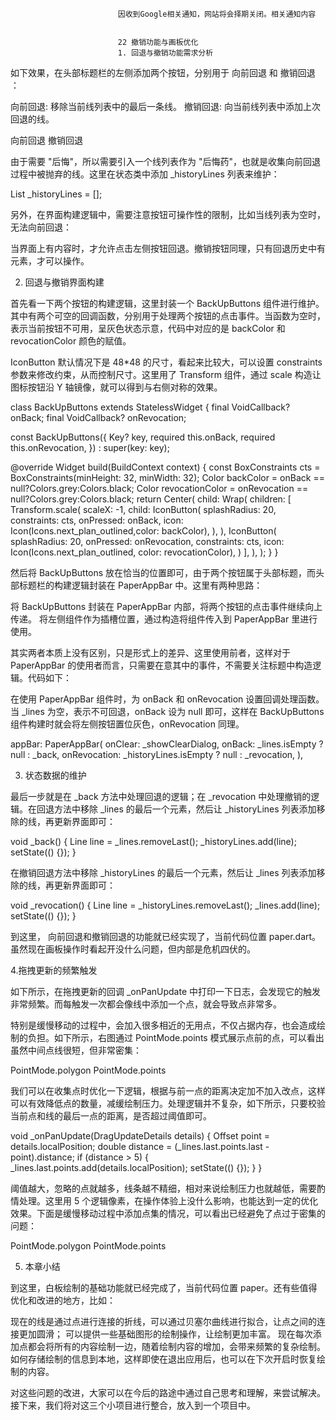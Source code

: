 
                            
                            因收到Google相关通知，网站将会择期关闭。相关通知内容
                            
                            
                            22 撤销功能与画板优化
                            1. 回退与撤销功能需求分析

如下效果，在头部标题栏的左侧添加两个按钮，分别用于 向前回退 和 撤销回退 ：


向前回退: 移除当前线列表中的最后一条线。
撤销回退: 向当前线列表中添加上次回退的线。





向前回退
撤销回退










由于需要 "后悔"，所以需要引入一个线列表作为 "后悔药"，也就是收集向前回退过程中被抛弃的线。这里在状态类中添加 _historyLines 列表来维护：

List<Line> _historyLines = [];


另外，在界面构建逻辑中，需要注意按钮可操作性的限制，比如当线列表为空时，无法向前回退：



当界面上有内容时，才允许点击左侧按钮回退。撤销按钮同理，只有回退历史中有元素，才可以操作。





2. 回退与撤销界面构建

首先看一下两个按钮的构建逻辑，这里封装一个 BackUpButtons 组件进行维护。其中有两个可空的回调函数，分别用于处理两个按钮的点击事件。当函数为空时，表示当前按钮不可用，呈灰色状态示意，代码中对应的是 backColor 和 revocationColor 颜色的赋值。

IconButton 默认情况下是 48*48 的尺寸，看起来比较大，可以设置 constraints 参数来修改约束，从而控制尺寸。这里用了 Transform 组件，通过 scale 构造让图标按钮沿 Y 轴镜像，就可以得到与右侧对称的效果。

class BackUpButtons extends StatelessWidget {
  final VoidCallback? onBack;
  final VoidCallback? onRevocation;

  const BackUpButtons({
    Key? key,
    required this.onBack,
    required this.onRevocation,
  }) : super(key: key);

  @override
  Widget build(BuildContext context) {
    const BoxConstraints cts = BoxConstraints(minHeight: 32, minWidth: 32);
    Color backColor = onBack == null?Colors.grey:Colors.black;
    Color revocationColor = onRevocation == null?Colors.grey:Colors.black;
    return Center(
      child: Wrap(
        children: [
          Transform.scale(
            scaleX: -1,
            child: IconButton(
              splashRadius: 20,
              constraints: cts,
              onPressed: onBack,
              icon: Icon(Icons.next_plan_outlined,color: backColor),
            ),
          ),
          IconButton(
            splashRadius: 20,
            onPressed: onRevocation,
            constraints: cts,
            icon: Icon(Icons.next_plan_outlined, color: revocationColor),
          )
        ],
      ),
    );
  }
}




然后将 BackUpButtons 放在恰当的位置即可，由于两个按钮属于头部标题，而头部标题栏的构建逻辑封装在 PaperAppBar 中。这里有两种思路：


将 BackUpButtons 封装在 PaperAppBar 内部，将两个按钮的点击事件继续向上传递。
将左侧组件作为插槽位置，通过构造将组件传入到 PaperAppBar 里进行使用。


其实两者本质上没有区别，只是形式上的差异、这里使用前者，这样对于 PaperAppBar 的使用者而言，只需要在意其中的事件，不需要关注标题中构造逻辑。代码如下：



在使用 PaperAppBar 组件时，为 onBack 和 onRevocation 设置回调处理函数。当 _lines 为空，表示不可回退，onBack 设为 null 即可，这样在 BackUpButtons 组件构建时就会将左侧按钮置位灰色，onRevocation 同理。

appBar: PaperAppBar(
  onClear: _showClearDialog,
  onBack: _lines.isEmpty ? null : _back,
  onRevocation: _historyLines.isEmpty ? null : _revocation,
),




3. 状态数据的维护

最后一步就是在 _back 方法中处理回退的逻辑；在 _revocation 中处理撤销的逻辑。在回退方法中移除 _lines 的最后一个元素，然后让 _historyLines 列表添加移除的线，再更新界面即可：

void _back() {
   Line line = _lines.removeLast();
   _historyLines.add(line);
   setState(() {});
}


在撤销回退方法中移除 _historyLines 的最后一个元素，然后让 _lines 列表添加移除的线，再更新界面即可：

void _revocation() {
  Line line = _historyLines.removeLast();
  _lines.add(line);
  setState(() {});
}


到这里， 向前回退和撤销回退的功能就已经实现了，当前代码位置 paper.dart。虽然现在画板操作时看起开没什么问题，但内部是危机四伏的。



4.拖拽更新的频繁触发

如下所示，在拖拽更新的回调 _onPanUpdate 中打印一下日志，会发现它的触发非常频繁。而每触发一次都会像线中添加一个点，就会导致点非常多。



特别是缓慢移动的过程中，会加入很多相近的无用点，不仅占据内存，也会造成绘制的负担。如下所示，右图通过 PointMode.points 模式展示点前的点，可以看出虽然中间点线很短，但非常密集：




PointMode.polygon
PointMode.points










我们可以在收集点时优化一下逻辑，根据与前一点的距离决定加不加入改点，这样可以有效降低点的数量，减缓绘制压力。处理逻辑并不复杂，如下所示，只要校验当前点和线的最后一点的距离，是否超过阈值即可。

void _onPanUpdate(DragUpdateDetails details) {
  Offset point = details.localPosition;
  double distance = (_lines.last.points.last - point).distance;
  if (distance > 5) {
    _lines.last.points.add(details.localPosition);
    setState(() {});
  }
}


阈值越大，忽略的点就越多，线条越不精细，相对来说绘制压力也就越低，需要酌情处理。这里用 5 个逻辑像素，在操作体验上没什么影响，也能达到一定的优化效果。下面是缓慢移动过程中添加点集的情况，可以看出已经避免了点过于密集的问题：




PointMode.polygon
PointMode.points













5. 本章小结

到这里，白板绘制的基础功能就已经完成了，当前代码位置 paper。还有些值得优化和改进的地方，比如：


现在的线是通过点进行连接的折线，可以通过贝塞尔曲线进行拟合，让点之间的连接更加圆滑；
可以提供一些基础图形的绘制操作，让绘制更加丰富。
现在每次添加点都会将所有的内容绘制一边，随着绘制内容的增加，会带来频繁的复杂绘制。
如何存储绘制的信息到本地，这样即使在退出应用后，也可以在下次开启时恢复绘制的内容。


对这些问题的改进，大家可以在今后的路途中通过自己思考和理解，来尝试解决。接下来，我们将对这三个小项目进行整合，放入到一个项目中。

                        
                        
                            